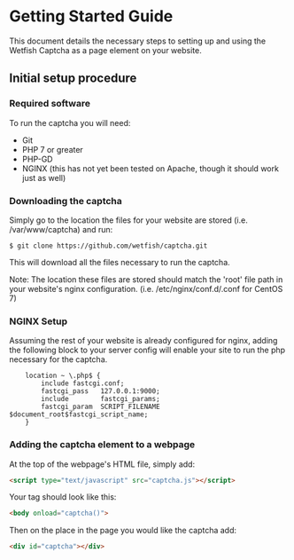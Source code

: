 # Getting Started Guide
This document details the necessary steps to setting up and using the Wetfish Captcha as a page element on your website.

## Initial setup procedure

### Required software
To run the captcha you will need:
* Git
* PHP 7 or greater
* PHP-GD
* NGINX (this has not yet been tested on Apache, though it should work just as well)

### Downloading the captcha
Simply go to the location the files for your website are stored (i.e. /var/www/captcha) and run: 
```
$ git clone https://github.com/wetfish/captcha.git
```
This will download all the files necessary to run the captcha. 

Note: The location these files are stored should match the 'root' file path in your website's nginx configuration. 
(i.e. /etc/nginx/conf.d/<your website>.conf for CentOS 7)

### NGINX Setup
Assuming the rest of your website is already configured for nginx, adding the following block to your server config will enable your site to run the php necessary for the captcha.

```
    location ~ \.php$ {
        include fastcgi.conf;
        fastcgi_pass   127.0.0.1:9000;
        include        fastcgi_params;
        fastcgi_param  SCRIPT_FILENAME  $document_root$fastcgi_script_name;
    }

```

### Adding the captcha element to a webpage
At the top of the webpage's HTML file, simply add:
```html
<script type="text/javascript" src="captcha.js"></script>
```
Your <body> tag should look like this:
```html
<body onload="captcha()">
```

Then on the place in the page you would like the captcha add:
```html
<div id="captcha"></div>
```
